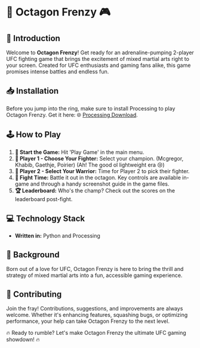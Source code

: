 # 🥊 Octagon Frenzy 🎮

## 🌟 Introduction
Welcome to **Octagon Frenzy**! Get ready for an adrenaline-pumping 2-player UFC fighting game that brings the excitement of mixed martial arts right to your screen. Created for UFC enthusiasts and gaming fans alike, this game promises intense battles and endless fun.

## 📥 Installation
Before you jump into the ring, make sure to install Processing to play Octagon Frenzy. Get it here: 🌐 [Processing Download](https://processing.org/download).

## 🕹️ How to Play
1. **🚀 Start the Game:** Hit 'Play Game' in the main menu.
2. **👤 Player 1 - Choose Your Fighter:** Select your champion. (Mcgregor, Khabib, Gaethje, Poirier) (Ah! The good ol lightweight era 😢)
3. **👥 Player 2 - Select Your Warrior:** Time for Player 2 to pick their fighter.
4. **🥋 Fight Time:** Battle it out in the octagon. Key controls are available in-game and through a handy screenshot guide in the game files.
5. **🏆 Leaderboard:** Who's the champ? Check out the scores on the leaderboard post-fight.

## 💻 Technology Stack
- **Written in:** Python and Processing

## 💖 Background
Born out of a love for UFC, Octagon Frenzy is here to bring the thrill and strategy of mixed martial arts into a fun, accessible gaming experience.

## 🤝 Contributing
Join the fray! Contributions, suggestions, and improvements are always welcome. Whether it's enhancing features, squashing bugs, or optimizing performance, your help can take Octagon Frenzy to the next level.

🔥 Ready to rumble? Let's make Octagon Frenzy the ultimate UFC gaming showdown! 🔥
